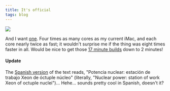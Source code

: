 ```yaml
---
title: It's official
tags: blog
---
```


![](/system/images/legacy/8cores.png)

And I want [one](http://www.apple.com/macpro/). Four times as many cores as my current iMac, and each core nearly twice as fast; it wouldn't surprise me if the thing was eight times faster in all. Would be nice to get those [17 minute builds](http://wincent.com/a/about/wincent/weblog/archives/2007/04/the_first_syner.php) down to 2 minutes!

#### Update

The [Spanish version](http://www.apple.com/es/) of the text reads, "Potencia nuclear: estación de trabajo Xeon de óctuple núcleo" (literally, "Nuclear power: station of work Xeon of octuple nuclei")... Hehe... sounds pretty cool in Spanish, doesn't it?
